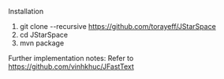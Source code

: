 Installation
1. git clone --recursive https://github.com/torayeff/JStarSpace
2. cd JStarSpace
3. mvn package

Further implementation notes:
Refer to https://github.com/vinhkhuc/JFastText
